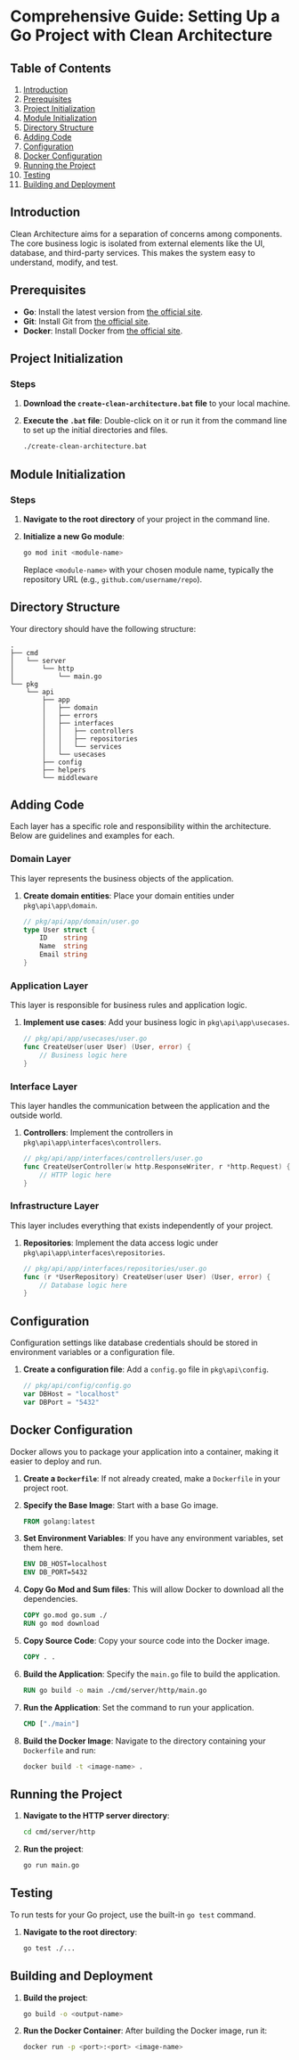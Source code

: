 
# Comprehensive Guide: Setting Up a Go Project with Clean Architecture

## Table of Contents

1. [Introduction](#introduction)
2. [Prerequisites](#prerequisites)
3. [Project Initialization](#project-initialization)
4. [Module Initialization](#module-initialization)
5. [Directory Structure](#directory-structure)
6. [Adding Code](#adding-code)
7. [Configuration](#configuration)
8. [Docker Configuration](#docker-configuration)
9. [Running the Project](#running-the-project)
10. [Testing](#testing)
11. [Building and Deployment](#building-and-deployment)

## Introduction

Clean Architecture aims for a separation of concerns among components. The core business logic is isolated from external elements like the UI, database, and third-party services. This makes the system easy to understand, modify, and test.

## Prerequisites

- **Go**: Install the latest version from [the official site](https://golang.org/dl/).
- **Git**: Install Git from [the official site](https://git-scm.com/).
- **Docker**: Install Docker from [the official site](https://www.docker.com/products/docker-desktop).

## Project Initialization

### Steps

1. **Download the `create-clean-architecture.bat` file** to your local machine.

2. **Execute the `.bat` file**: Double-click on it or run it from the command line to set up the initial directories and files.

    ```bash
    ./create-clean-architecture.bat
    ```

## Module Initialization

### Steps

1. **Navigate to the root directory** of your project in the command line.

2. **Initialize a new Go module**:

    ```bash
    go mod init <module-name>
    ```

   Replace `<module-name>` with your chosen module name, typically the repository URL (e.g., `github.com/username/repo`).

## Directory Structure

Your directory should have the following structure:

```plaintext
.
├── cmd
│   └── server
│       └── http
│           └── main.go
└── pkg
    └── api
        ├── app
        │   ├── domain
        │   ├── errors
        │   ├── interfaces
        │   │   ├── controllers
        │   │   ├── repositories
        │   │   └── services
        │   └── usecases
        ├── config
        ├── helpers
        └── middleware
```

## Adding Code

Each layer has a specific role and responsibility within the architecture. Below are guidelines and examples for each.

### Domain Layer

This layer represents the business objects of the application. 

1. **Create domain entities**: Place your domain entities under `pkg\api\app\domain`.

    ```go
    // pkg/api/app/domain/user.go
    type User struct {
        ID    string
        Name  string
        Email string
    }
    ```

### Application Layer

This layer is responsible for business rules and application logic.

1. **Implement use cases**: Add your business logic in `pkg\api\app\usecases`.

    ```go
    // pkg/api/app/usecases/user.go
    func CreateUser(user User) (User, error) {
        // Business logic here
    }
    ```

### Interface Layer

This layer handles the communication between the application and the outside world.

1. **Controllers**: Implement the controllers in `pkg\api\app\interfaces\controllers`.

    ```go
    // pkg/api/app/interfaces/controllers/user.go
    func CreateUserController(w http.ResponseWriter, r *http.Request) {
        // HTTP logic here
    }
    ```

### Infrastructure Layer

This layer includes everything that exists independently of your project.

1. **Repositories**: Implement the data access logic under `pkg\api\app\interfaces\repositories`.

    ```go
    // pkg/api/app/interfaces/repositories/user.go
    func (r *UserRepository) CreateUser(user User) (User, error) {
        // Database logic here
    }
    ```

## Configuration

Configuration settings like database credentials should be stored in environment variables or a configuration file.

1. **Create a configuration file**: Add a `config.go` file in `pkg\api\config`.

    ```go
    // pkg/api/config/config.go
    var DBHost = "localhost"
    var DBPort = "5432"
    ```

## Docker Configuration

Docker allows you to package your application into a container, making it easier to deploy and run. 

1. **Create a `Dockerfile`**: If not already created, make a `Dockerfile` in your project root.

2. **Specify the Base Image**: Start with a base Go image.

    ```Dockerfile
    FROM golang:latest
    ```

3. **Set Environment Variables**: If you have any environment variables, set them here.

    ```Dockerfile
    ENV DB_HOST=localhost
    ENV DB_PORT=5432
    ```

4. **Copy Go Mod and Sum files**: This will allow Docker to download all the dependencies.

    ```Dockerfile
    COPY go.mod go.sum ./
    RUN go mod download
    ```

5. **Copy Source Code**: Copy your source code into the Docker image.

    ```Dockerfile
    COPY . .
    ```

6. **Build the Application**: Specify the `main.go` file to build the application.

    ```Dockerfile
    RUN go build -o main ./cmd/server/http/main.go
    ```

7. **Run the Application**: Set the command to run your application.

    ```Dockerfile
    CMD ["./main"]
    ```

8. **Build the Docker Image**: Navigate to the directory containing your `Dockerfile` and run:

    ```bash
    docker build -t <image-name> .
    ```

## Running the Project

1. **Navigate to the HTTP server directory**:

    ```bash
    cd cmd/server/http
    ```

2. **Run the project**:

    ```bash
    go run main.go
    ```

## Testing

To run tests for your Go project, use the built-in `go test` command.

1. **Navigate to the root directory**:

    ```bash
    go test ./...
    ```

## Building and Deployment

1. **Build the project**:

    ```bash
    go build -o <output-name>
    ```

2. **Run the Docker Container**: After building the Docker image, run it:

    ```bash
    docker run -p <port>:<port> <image-name>
    ```

